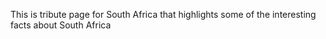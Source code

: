 This is tribute page for South Africa that highlights some of the interesting facts about South Africa
